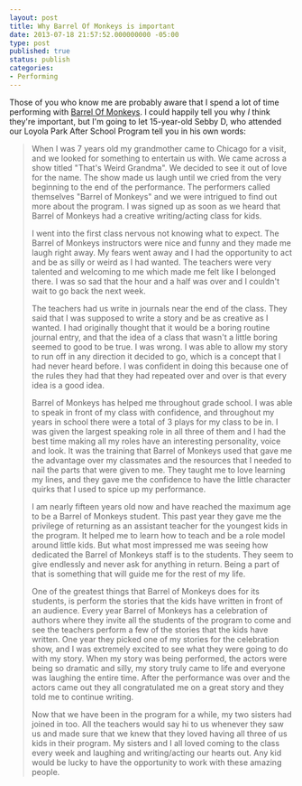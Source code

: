 ```yaml
---
layout: post
title: Why Barrel Of Monkeys is important
date: 2013-07-18 21:57:52.000000000 -05:00
type: post
published: true
status: publish
categories:
- Performing
---
```

Those of you who know me are probably aware that I spend a lot of time performing with [Barrel Of Monkeys](http://barrelofmonkeys.org). I could happily tell you why _I_ think they're important, but I'm going to let 15-year-old Sebby D, who attended our Loyola Park After School Program tell you in his own words:

> When I was 7 years old my grandmother came to Chicago for a visit, and we looked for something to entertain us with. We came across a show titled "That's Weird Grandma". We decided to see it out of love for the name. The show made us laugh until we cried from the very beginning to the end of the performance. The performers called themselves "Barrel of Monkeys" and we were intrigued to find out more about the program. I was signed up as soon as we heard that Barrel of Monkeys had a creative writing/acting class for kids.
>
> I went into the first class nervous not knowing what to expect. The Barrel of Monkeys instructors were nice and funny and they made me laugh right away. My fears went away and I had the opportunity to act and be as silly or weird as I had wanted. The teachers were very talented and welcoming to me which made me felt like I belonged there. I was so sad that the hour and a half was over and I couldn't wait to go back the next week.
>
> The teachers had us write in journals near the end of the class. They said that I was supposed to write a story and be as creative as I wanted. I had originally thought that it would be a boring routine journal entry, and that the idea of a class that wasn't a little boring seemed to good to be true. I was wrong. I was able to allow my story to run off in any direction it decided to go, which is a concept that I had never heard before. I was confident in doing this because one of the rules they had that they had repeated over and over is that every idea is a good idea.
>
> Barrel of Monkeys has helped me throughout grade school. I was able to speak in front of my class with confidence, and throughout my years in school there were a total of 3 plays for my class to be in. I was given the largest speaking role in all three of them and I had the best time making all my roles have an interesting personality, voice and look. It was the training that Barrel of Monkeys used that gave me the advantage over my classmates and the resources that I needed to nail the parts that were given to me. They taught me to love learning my lines, and they gave me the confidence to have the little character quirks that I used to spice up my performance.
>
> I am nearly fifteen years old now and have reached the maximum age to be a Barrel of Monkeys student. This past year they gave me the privilege of returning as an assistant teacher for the youngest kids in the program. It helped me to learn how to teach and be a role model around little kids. But what most impressed me was seeing how dedicated the Barrel of Monkeys staff is to the students. They seem to give endlessly and never ask for anything in return. Being a part of that is something that will guide me for the rest of my life.
>
> One of the greatest things that Barrel of Monkeys does for its students, is perform the stories that the kids have written in front of an audience. Every year Barrel of Monkeys has a celebration of authors where they invite all the students of the program to come and see the teachers perform a few of the stories that the kids have written. One year they picked one of my stories for the celebration show, and I was extremely excited to see what they were going to do with my story. When my story was being performed, the actors were being so dramatic and silly, my story truly came to life and everyone was laughing the entire time. After the performance was over and the actors came out they all congratulated me on a great story and they told me to continue writing.
>
> Now that we have been in the program for a while, my two sisters had joined in too. All the teachers would say hi to us whenever they saw us and made sure that we knew that they loved having all three of us kids in their program. My sisters and I all loved coming to the class every week and laughing and writing/acting our hearts out. Any kid would be lucky to have the opportunity to work with these amazing people.
